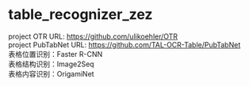 ﻿# table_recognizer_zez
project OTR URL: https://github.com/ulikoehler/OTR   
project PubTabNet URL: https://github.com/TAL-OCR-Table/PubTabNet    
表格位置识别：Faster R-CNN  
表格结构识别：Image2Seq  
表格内容识别：OrigamiNet  
	

